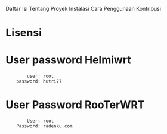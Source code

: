 Daftar Isi
Tentang Proyek
Instalasi
Cara Penggunaan
Kontribusi
# Lisensi #

# User password Helmiwrt 
            user: root
        password: hutri77
# User Password RooTerWRT
            User: root
        Password: radenku.com
